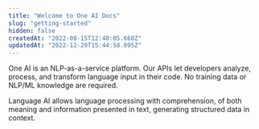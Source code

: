 ```yaml
---
title: "Welcome to One AI Docs"
slug: "getting-started"
hidden: false
createdAt: "2022-08-15T12:40:05.660Z"
updatedAt: "2022-12-29T15:44:58.095Z"
---
```

One AI is an NLP-as-a-service platform. Our APIs let developers analyze, process, and transform language input in their code. No training data or NLP/ML knowledge are required.

Language AI allows language processing with comprehension, of both meaning and information presented in text, generating structured data in context.